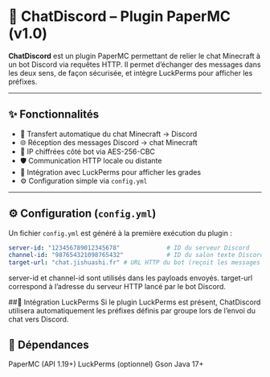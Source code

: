 # 💬 ChatDiscord – Plugin PaperMC (v1.0)

**ChatDiscord** est un plugin PaperMC permettant de relier le chat Minecraft à un bot Discord via requêtes HTTP. Il permet d’échanger des messages dans les deux sens, de façon sécurisée, et intègre LuckPerms pour afficher les préfixes.

---

## ✨ Fonctionnalités

- 🔁 Transfert automatique du chat Minecraft → Discord
- 🌐 Réception des messages Discord → chat Minecraft
- 🔐 IP chiffrées côté bot via AES-256-CBC
- 🛡️ Communication HTTP locale ou distante
- 🧩 Intégration avec LuckPerms pour afficher les grades
- ⚙️ Configuration simple via `config.yml`

---

## ⚙️ Configuration (`config.yml`)

Un fichier `config.yml` est généré à la première exécution du plugin :

```yaml
server-id: "123456789012345678"             # ID du serveur Discord
channel-id: "987654321098765432"            # ID du salon texte Discord
target-url: "chat.jishuashi.fr" # URL HTTP du bot (reçoit les messages Minecraft)
```

server-id et channel-id sont utilisés dans les payloads envoyés.
target-url correspond à l’adresse du serveur HTTP lancé par le bot Discord.

##🧩 Intégration LuckPerms
Si le plugin LuckPerms est présent, ChatDiscord utilisera automatiquement les préfixes définis par groupe lors de l’envoi du chat vers Discord.

## 🧪 Dépendances
  PaperMC (API 1.19+)
  LuckPerms (optionnel)
  Gson
  Java 17+



